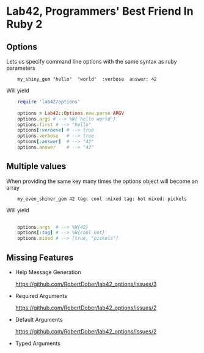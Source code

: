 # Lab42, Programmers' Best Friend In Ruby 2

## Options

Lets us specify command line options with the same syntax as ruby parameters

```
    my_shiny_gem "hello"  "world"  :verbose  answer: 42
```

Will yield

```ruby
    require 'lab42/options'
    
    options = Lab42::Options.new.parse ARGV
    options.args # --> %W{ hello world }
    options.first # --> "hello"
    options[:verbose] # --> true
    options.verbose   # --> true
    options[:answer]  # --> "42"
    options.answer    # --> "42"
```

## Multiple values

When providing the same key many times the options object will become an array

```
    my_even_shiner_gem 42 tag: cool :mixed tag: hot mixed: pickels
```

Will yield

```ruby
    
    options.args  # --> %W{42}
    options[:tag] # --> %W{cool hot}
    options.mixed # --> [true, "pickels"]
```

## Missing Features

* Help Message Generation
  
    https://github.com/RobertDober/lab42_options/issues/3

* Required Arguments

    https://github.com/RobertDober/lab42_options/issues/2

* Default Arguments

    https://github.com/RobertDober/lab42_options/issues/2

* Typed Arguments
